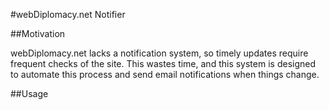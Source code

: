 #webDiplomacy.net Notifier

##Motivation

webDiplomacy.net lacks a notification system, so timely updates require frequent checks of the site. This wastes time, and this system is designed to automate this process and send email notifications when things change.

##Usage
